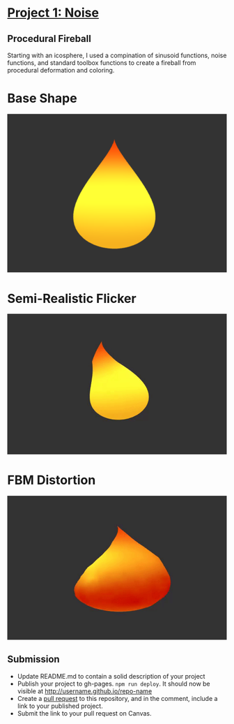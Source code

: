 # [Project 1: Noise](https://github.com/CIS-566-Fall-2022/hw01-fireball-base)

## Procedural Fireball

Starting with an icosphere, I used a compination of sinusoid functions, noise functions, and standard toolbox functions to create a fireball from procedural deformation and coloring.

# Base Shape

![Flame Silhouette](./images/fireball_layer1.png)

# Semi-Realistic Flicker

![Fireball Flickering](./images/fireball_layer2.png)

# FBM Distortion

![Fireball Edge Distortion](./images/fireball_layer3.gif)


## Submission


- Update README.md to contain a solid description of your project
- Publish your project to gh-pages. `npm run deploy`. It should now be visible at http://username.github.io/repo-name
- Create a [pull request](https://help.github.com/articles/creating-a-pull-request/) to this repository, and in the comment, include a link to your published project.
- Submit the link to your pull request on Canvas.
